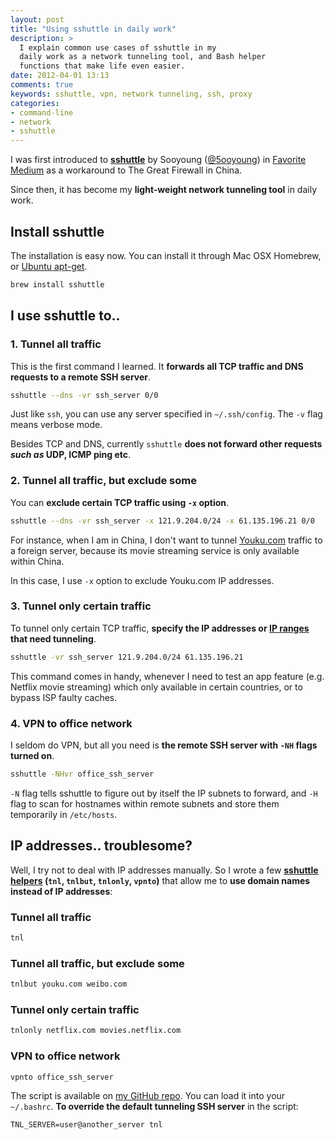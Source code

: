 ```yaml
---
layout: post
title: "Using sshuttle in daily work"
description: > 
  I explain common use cases of sshuttle in my
  daily work as a network tunneling tool, and Bash helper 
  functions that make life even easier. 
date: 2012-04-01 13:13
comments: true
keywords: sshuttle, vpn, network tunneling, ssh, proxy
categories: 
- command-line
- network
- sshuttle
---
```


I was first introduced to [**sshuttle**](https://github.com/apenwarr/sshuttle) by Sooyoung ([@5ooyoung](https://twitter.com/#!/5ooyoung)) in [Favorite Medium](http://favoritemedium.com/) 
as a workaround to The Great Firewall in China.

Since then, it has become my **light-weight network tunneling tool** in daily work. 

Install sshuttle
------
The installation is easy now. You can install it through Mac OSX Homebrew, or [Ubuntu apt-get](http://packages.ubuntu.com/precise/sshuttle).

```bash
brew install sshuttle
```

I use sshuttle to..
------

### 1. Tunnel all traffic 

This is the first command I learned.
It **forwards all TCP traffic and DNS requests to a remote SSH server**.

```bash
sshuttle --dns -vr ssh_server 0/0
```
Just like `ssh`, you can use any server specified in `~/.ssh/config`. 
The `-v` flag means verbose mode. 

Besides TCP and DNS, currently `sshuttle` **does not forward other requests 
_such as_ UDP, ICMP ping etc**.

### 2. Tunnel all traffic, but exclude some 
You can **exclude certain TCP traffic using `-x` option**.

```bash
sshuttle --dns -vr ssh_server -x 121.9.204.0/24 -x 61.135.196.21 0/0 
```

For instance, when I am in China, I don't want to tunnel 
[Youku.com](http://youku.com) traffic to a foreign server,
because its movie streaming service is only available within China. 

In this case, I use `-x` option to exclude Youku.com IP addresses.

### 3. Tunnel only certain traffic

To tunnel only certain TCP traffic, **specify the IP addresses 
or [IP ranges](http://www.subnet-calculator.com/cidr.php) that need tunneling**.

```bash
sshuttle -vr ssh_server 121.9.204.0/24 61.135.196.21 
```

This command comes in handy, whenever I need to test an app feature (e.g. Netflix movie streaming)
which only available in certain countries, or to bypass ISP faulty caches.

### 4. VPN to office network

I seldom do VPN, but all you need is **the remote SSH server with `-NH` flags turned on**. 

```bash
sshuttle -NHvr office_ssh_server
```

`-N` flag tells sshuttle to figure out by itself the IP subnets to forward, 
and `-H` flag to scan for hostnames within remote subnets and store them temporarily in `/etc/hosts`. 


IP addresses.. troublesome?
-----
Well, I try not to deal with IP addresses manually. So I wrote a few 
**[sshuttle helpers](https://github.com/teohm/dotfiles/blob/master/.bashrc.d/sshuttle_helpers)
(`tnl`, `tnlbut`, `tnlonly`, `vpnto`)** that allow me to **use domain names instead of IP addresses**:

### Tunnel all traffic 
```bash
tnl
```

### Tunnel all traffic, but exclude some 
```bash
tnlbut youku.com weibo.com
```

### Tunnel only certain traffic
```bash
tnlonly netflix.com movies.netflix.com
```

### VPN to office network
```bash
vpnto office_ssh_server
```

The script is available on [my GitHub repo](https://github.com/teohm/dotfiles/blob/master/.bashrc.d/sshuttle_helpers).
You can load it into your `~/.bashrc`. **To override the default tunneling SSH server** in the script:
```
TNL_SERVER=user@another_server tnl
```

